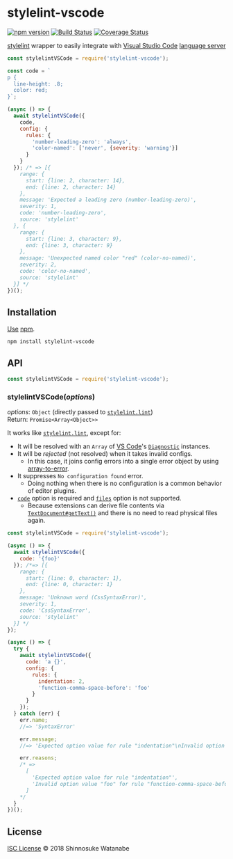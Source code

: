 # stylelint-vscode

[![npm version](https://img.shields.io/npm/v/stylelint-vscode.svg)](https://www.npmjs.com/package/stylelint-vscode)
[![Build Status](https://travis-ci.org/shinnn/stylelint-vscode.svg?branch=master)](https://travis-ci.org/shinnn/stylelint-vscode)
[![Coverage Status](https://img.shields.io/coveralls/shinnn/stylelint-vscode.svg)](https://coveralls.io/github/shinnn/stylelint-vscode)

[stylelint](https://github.com/stylelint/stylelint) wrapper to easily integrate with [Visual Studio Code](https://code.visualstudio.com/) [language server](https://github.com/Microsoft/vscode-languageserver-node)

```javascript
const stylelintVSCode = require('stylelint-vscode');

const code = `
p {
  line-height: .8;
  color: red;
}`;

(async () => {
  await stylelintVSCode({
    code,
    config: {
      rules: {
        'number-leading-zero': 'always',
        'color-named': ['never', {severity: 'warning'}]
      }
    }
  }); /* => [{
    range: {
      start: {line: 2, character: 14},
      end: {line: 2, character: 14}
    },
    message: 'Expected a leading zero (number-leading-zero)',
    severity: 1,
    code: 'number-leading-zero',
    source: 'stylelint'
  }, {
    range: {
      start: {line: 3, character: 9},
      end: {line: 3, character: 9}
    },
    message: 'Unexpected named color "red" (color-no-named)',
    severity: 2,
    code: 'color-no-named',
    source: 'stylelint'
  }] */
})();
```

## Installation

[Use](https://docs.npmjs.com/cli/install) [npm](https://docs.npmjs.com/getting-started/what-is-npm).

```
npm install stylelint-vscode
```

## API

```javascript
const stylelintVSCode = require('stylelint-vscode');
```

### stylelintVSCode(*options*)

*options*: `Object` (directly passed to [`stylelint.lint`](https://github.com/stylelint/stylelint/blob/master/docs/user-guide/node-api.md#the-stylelint-node-api))  
Return: `Promise<Array<Object>>`

It works like [`stylelint.lint`](https://github.com/stylelint/stylelint/blob/893d050a24b47547fdf96c608f443f1f200eefa1/src/standalone.js#L16), except for:

* It will be resolved with an `Array` of [VS Code](https://github.com/Microsoft/vscode-extension-vscode)'s [`Diagnostic`](https://github.com/Microsoft/vscode-languageserver-node/blob/release/3.5.0/types/src/main.ts#L165-L192) instances.
* It will be *rejected* (not resolved) when it takes invalid configs.
  * In this case, it joins config errors into a single error object by using [array-to-error](https://github.com/shinnn/array-to-error).
* It suppresses `No configuration found` error.
  * Doing nothing when there is no configuration is a common behavior of editor plugins.
* [`code`](https://github.com/stylelint/stylelint/blob/master/docs/user-guide/node-api.md#code) option is required and [`files`](https://github.com/stylelint/stylelint/blob/master/docs/user-guide/node-api.md#files) option is not supported.
  * Because extensions can derive file contents via [`TextDocument#getText()`](https://code.visualstudio.com/docs/extensionAPI/vscode-api#TextDocument) and there is no need to read physical files again.

```javascript
const stylelintVSCode = require('stylelint-vscode');

(async () => {
  await stylelintVSCode({
    code: '{foo}'
  }); /*=> [{
    range: {
      start: {line: 0, character: 1},
      end: {line: 0, character: 1}
    },
    message: 'Unknown word (CssSyntaxError)',
    severity: 1,
    code: 'CssSyntaxError',
    source: 'stylelint'
  }] */
});
```

```javascript
(async () => {
  try {
    await stylelintVSCode({
      code: 'a {}',
      config: {
        rules: {
          indentation: 2,
          'function-comma-space-before': 'foo'
        }
      }
    });
  } catch (err) {
    err.name;
    //=> 'SyntaxError'

    err.message;
    //=> 'Expected option value for rule "indentation"\nInvalid option value "foo" for rule "function-comma-space-before"'

    err.reasons;
    /* =>
      [
        'Expected option value for rule "indentation"',
        'Invalid option value "foo" for rule "function-comma-space-before"'
      ]
    */
  }
})();
```

## License

[ISC License](./LICENSE) © 2018 Shinnosuke Watanabe

